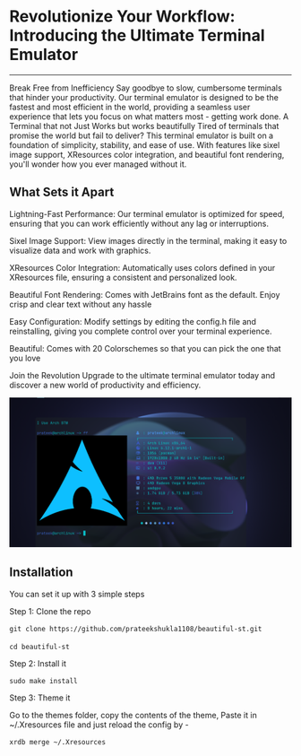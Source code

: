 # Revolutionize Your Workflow: Introducing the Ultimate Terminal Emulator

---

Break Free from Inefficiency
Say goodbye to slow, cumbersome terminals that hinder your productivity. Our terminal emulator is designed to be the fastest and most efficient in the world, providing a seamless user experience that lets you focus on what matters most - getting work done.
A Terminal that not Just Works but works beautifully
Tired of terminals that promise the world but fail to deliver? This terminal emulator is built on a foundation of simplicity, stability, and ease of use. With features like sixel image support, XResources color integration, and beautiful font rendering, you'll wonder how you ever managed without it.

## What Sets it Apart

Lightning-Fast Performance: Our terminal emulator is optimized for speed, ensuring that you can work efficiently without any lag or interruptions.
    
Sixel Image Support: View images directly in the terminal, making it easy to visualize data and work with graphics.
    
XResources Color Integration: Automatically uses colors defined in your XResources file, ensuring a consistent and personalized look.
    
Beautiful Font Rendering: Comes with JetBrains font as the default. Enjoy crisp and clear text without any hassle
    
Easy Configuration: Modify settings by editing the config.h file and reinstalling, giving you complete control over your terminal experience.
    
Beautiful: Comes with 20 Colorschemes so that you can pick the one that you love
    

Join the Revolution
Upgrade to the ultimate terminal emulator today and discover a new world of productivity and efficiency.

![screenshot](/assets/ss.png)


## Installation

You can set it up with 3 simple steps

Step 1: Clone the repo

```
git clone https://github.com/prateekshukla1108/beautiful-st.git

cd beautiful-st

```

Step 2: Install it

```
sudo make install

```

Step 3: Theme it 

Go to the themes folder, copy the contents of the theme, Paste it in ~/.Xresources file and just reload the config by - 

```
xrdb merge ~/.Xresources

```


